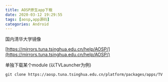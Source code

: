 ```yaml
---
title: AOSP原生app下载
date: 2020-03-12 19:29:55
tags: [aosp,app源码]
categories: Android
---
```


国内清华大学镜像

[https://mirrors.tuna.tsinghua.edu.cn/help/AOSP/](https://mirrors.tuna.tsinghua.edu.cn/help/AOSP/)

单独下载某个module (以TVLauncher为例)

```shell
git clone https://aosp.tuna.tsinghua.edu.cn/platform/packages/apps/TV
```


